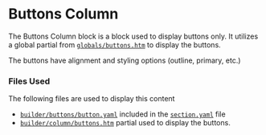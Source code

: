 # Buttons Column

The Buttons Column block is a block used to display buttons only. It utilizes a global partial from [`globals/buttons.htm`](https://github.com/artistro08/tailor-starter/blob/main/partials/builder/globals/buttons.htm) to display the buttons.&#x20;

The buttons have alignment and styling options (outline, primary, etc.)

### Files Used

The following files are used to display this content

* [`builder/buttons/button.yaml`](https://github.com/artistro08/tailor-starter/blob/main/seeds/blueprints/content/mixins/builder/buttons/buttons.yaml) included in the [`section.yaml`](https://github.com/artistro08/tailor-starter/blob/main/seeds/blueprints/content/mixins/builder/section/section.yaml) file
* [`builder/column/buttons.htm`](https://github.com/artistro08/tailor-starter/blob/main/partials/builder/columns/buttons.htm) partial used to display the buttons.&#x20;

